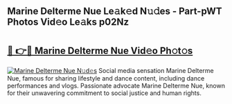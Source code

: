 ## Marine Delterme Nue Le𝚊k𝚎d N𝚞𝚍es - Part-pWT Photos Vid𝚎o Le𝚊ks p02Nz

# <h2><a href="http://fb5tf0d.evod.top/?m=Marine+Delterme+Nue">🔗 👉🔴 Marine Delterme Nue Vid𝚎o Ph𝚘t𝚘s</a></h2>

[![Marine Delterme Nue N𝚞d𝚎s](https://i.imgur.com/8V9OHl7.gif)](http://fb5tf0d.evod.top/?m=Marine+Delterme+Nue)
Social media sensation Marine Delterme Nue, famous for sharing lifestyle and dance content, including dance performances and vlogs. Passionate advocate Marine Delterme Nue, known for their unwavering commitment to social justice and human rights. 
